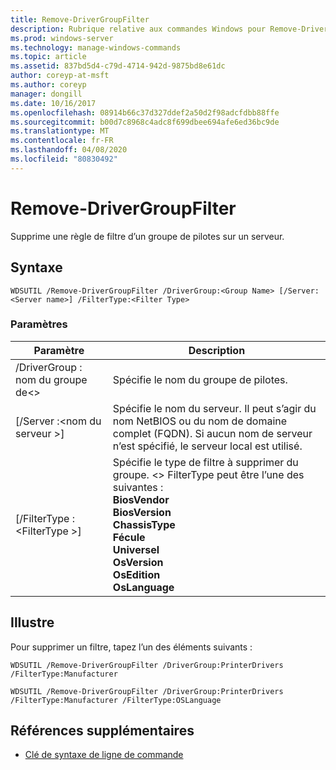 ```yaml
---
title: Remove-DriverGroupFilter
description: Rubrique relative aux commandes Windows pour Remove-DriverGroupFilter, qui supprime une règle de filtre d’un groupe de pilotes sur un serveur.
ms.prod: windows-server
ms.technology: manage-windows-commands
ms.topic: article
ms.assetid: 837bd5d4-c79d-4714-942d-9875bd8e61dc
author: coreyp-at-msft
ms.author: coreyp
manager: dongill
ms.date: 10/16/2017
ms.openlocfilehash: 08914b66c37d327ddef2a50d2f98adcfdbb88ffe
ms.sourcegitcommit: b00d7c8968c4adc8f699dbee694afe6ed36bc9de
ms.translationtype: MT
ms.contentlocale: fr-FR
ms.lasthandoff: 04/08/2020
ms.locfileid: "80830492"
---
```

# <a name="remove-drivergroupfilter"></a>Remove-DriverGroupFilter



Supprime une règle de filtre d’un groupe de pilotes sur un serveur.

## <a name="syntax"></a>Syntaxe

```
WDSUTIL /Remove-DriverGroupFilter /DriverGroup:<Group Name> [/Server:<Server name>] /FilterType:<Filter Type>
```

### <a name="parameters"></a>Paramètres

|Paramètre|Description|
|---------|-----------|
|/DriverGroup : nom du groupe de\<>|Spécifie le nom du groupe de pilotes.|
|[/Server :\<nom du serveur >]|Spécifie le nom du serveur. Il peut s’agir du nom NetBIOS ou du nom de domaine complet (FQDN). Si aucun nom de serveur n’est spécifié, le serveur local est utilisé.|
|[/FilterType :\<FilterType >]|Spécifie le type de filtre à supprimer du groupe. \<> FilterType peut être l’une des suivantes :</br>**BiosVendor**</br>**BiosVersion**</br>**ChassisType**</br>**Fécule**</br>**Universel**</br>**OsVersion**</br>**OsEdition**</br>**OsLanguage**|

## <a name="examples"></a><a name=BKMK_examples></a>Illustre

Pour supprimer un filtre, tapez l’un des éléments suivants :
```
WDSUTIL /Remove-DriverGroupFilter /DriverGroup:PrinterDrivers /FilterType:Manufacturer
```
```
WDSUTIL /Remove-DriverGroupFilter /DriverGroup:PrinterDrivers /FilterType:Manufacturer /FilterType:OSLanguage
```

## <a name="additional-references"></a>Références supplémentaires

- [Clé de syntaxe de ligne de commande](command-line-syntax-key.md)